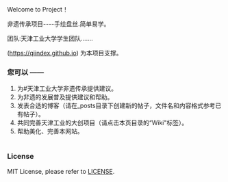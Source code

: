 Welcome to  Project！

非遗传承项目----手绘盘丝.简单易学。



团队:天津工业大学学生团队.......

 (https://qiindex.github.io) 为本项目支撑。

### 您可以 ——

1. 为#天津工业大学非遗传承提供建议。
2. 为非遗的发展普及提供建议和帮助。
3. 发表合适的博客（请在_posts目录下创建新的帖子，文件名和内容格式参考已有帖子）。
4. 共同完善天津工业的大创项目（请点击本页目录的“Wiki"标签）。
5. 帮助美化、完善本网站。

#
### License

MIT License, please refer to [LICENSE](https://qiindex.com/globien/qiindex.github.io/blob/master/LICENSE).
